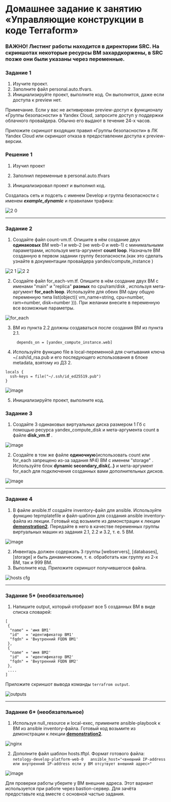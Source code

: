 # Домашнее задание к занятию «Управляющие конструкции в коде Terraform»

### ВАЖНО! Листинг работы находится в директории SRC. На скриншотах некоторые ресурсы ВМ захардкоржены, в SRC позже они были указаны через переменные. 

### Задание 1

1. Изучите проект.
2. Заполните файл personal.auto.tfvars.
3. Инициализируйте проект, выполните код. Он выполнится, даже если доступа к preview нет.

Примечание. Если у вас не активирован preview-доступ к функционалу «Группы безопасности» в Yandex Cloud, запросите доступ у поддержки облачного провайдера. Обычно его выдают в течение 24-х часов.

Приложите скриншот входящих правил «Группы безопасности» в ЛК Yandex Cloud или скриншот отказа в предоставлении доступа к preview-версии.

### Решение 1

1. Изучил проект

2. Заполнил переменные в personal.auto.tfvars

3. Инициализировал проект и выполнил код.

Создалась сеть и подсеть с именем Develop и группа безопасности с именем ***example_dynamic*** и правилами трафика:

![2 0](https://github.com/PatKolzin/terraform-03/assets/75835363/e5df7ebb-59ac-4866-bbee-ac37cd7a4c4e)


------

### Задание 2

1. Создайте файл count-vm.tf. Опишите в нём создание двух **одинаковых** ВМ  web-1 и web-2 (не web-0 и web-1) с минимальными параметрами, используя мета-аргумент **count loop**. Назначьте ВМ созданную в первом задании группу безопасности.(как это сделать узнайте в документации провайдера yandex/compute_instance )

![2 1](https://github.com/PatKolzin/terraform-03/assets/75835363/96efd27b-0e07-418f-ae4a-62389ce72890)
![2 2](https://github.com/PatKolzin/terraform-03/assets/75835363/0f254fde-a28e-4b05-b1fe-cc9a26aeacf1)


2. Создайте файл for_each-vm.tf. Опишите в нём создание двух ВМ с именами "main" и "replica" **разных** по cpu/ram/disk , используя мета-аргумент **for_each loop**. Используйте для обеих ВМ одну общую переменную типа list(object({ vm_name=string, cpu=number, ram=number, disk=number  })). При желании внесите в переменную все возможные параметры.

![for_each](https://github.com/PatKolzin/terraform-03/assets/75835363/1aac15e3-ec7c-4bf2-90e4-2d9d959e963a)


3. ВМ из пункта 2.2 должны создаваться после создания ВМ из пункта 2.1.

``` 
     depends_on = [yandex_compute_instance.web]
```

4. Используйте функцию file в local-переменной для считывания ключа ~/.ssh/id_rsa.pub и его последующего использования в блоке metadata, взятому из ДЗ 2.

```
locals {
  ssh-keys = file("~/.ssh/id_ed25519.pub")
}
```
![image](https://github.com/PatKolzin/terraform-03/assets/75835363/96b09ac0-ad28-4c0f-bacb-6b32bf6961bf)


5. Инициализируйте проект, выполните код.


### Задание 3

1. Создайте 3 одинаковых виртуальных диска размером 1 Гб с помощью ресурса yandex_compute_disk и мета-аргумента count в файле **disk_vm.tf** .

![image](https://github.com/PatKolzin/terraform-03/assets/75835363/0d5cd5bd-8d6f-48f7-bd3b-fed9ec3ca765)

2. Создайте в том же файле **одиночную**(использовать count или for_each запрещено из-за задания №4) ВМ c именем "storage"  . Используйте блок **dynamic secondary_disk{..}** и мета-аргумент for_each для подключения созданных вами дополнительных дисков.

![image](https://github.com/PatKolzin/terraform-03/assets/75835363/59687f12-12e3-4283-806e-1841b98fe855)

------

### Задание 4

1. В файле ansible.tf создайте inventory-файл для ansible.
Используйте функцию tepmplatefile и файл-шаблон для создания ansible inventory-файла из лекции.
Готовый код возьмите из демонстрации к лекции [**demonstration2**](https://github.com/netology-code/ter-homeworks/tree/main/03/demonstration2).
Передайте в него в качестве переменных группы виртуальных машин из задания 2.1, 2.2 и 3.2, т. е. 5 ВМ.

![image](https://github.com/PatKolzin/terraform-03/assets/75835363/0c796f33-f0d9-4d88-b28e-8af94e129248)


2. Инвентарь должен содержать 3 группы [webservers], [databases], [storage] и быть динамическим, т. е. обработать как группу из 2-х ВМ, так и 999 ВМ.
3. Выполните код. Приложите скриншот получившегося файла.

![hosts cfg](https://github.com/PatKolzin/terraform-03/assets/75835363/dcb79d75-05c7-4202-ba3e-1dd0d64bb2e2)

------

### Задание 5* (необязательное)
1. Напишите output, который отобразит все 5 созданных ВМ в виде списка словарей:
``` 
[
 {
  "name" = 'имя ВМ1'
  "id"   = 'идентификатор ВМ1'
  "fqdn" = 'Внутренний FQDN ВМ1'
 },
 {
  "name" = 'имя ВМ2'
  "id"   = 'идентификатор ВМ2'
  "fqdn" = 'Внутренний FQDN ВМ2'
 },
 ....
]
```
Приложите скриншот вывода команды ```terrafrom output```.

![outputs](https://github.com/PatKolzin/terraform-03/assets/75835363/f3362209-8748-4d2c-8812-f8a6087f0ef9)

------

### Задание 6* (необязательное)

1. Используя null_resource и local-exec, примените ansible-playbook к ВМ из ansible inventory-файла.
Готовый код возьмите из демонстрации к лекции [**demonstration2**](https://github.com/netology-code/ter-homeworks/tree/main/demonstration2).

![nginx](https://github.com/PatKolzin/terraform-03/assets/75835363/4c1ca870-aac6-4faf-8f99-561e6709bd5d)


2. Дополните файл шаблон hosts.tftpl. 
Формат готового файла:
```netology-develop-platform-web-0   ansible_host="<внешний IP-address или внутренний IP-address если у ВМ отсутвует внешний адрес>"```

![image](https://github.com/PatKolzin/terraform-03/assets/75835363/5c910583-bbe2-4119-b679-3a43498c6522)


Для проверки работы уберите у ВМ внешние адреса. Этот вариант используется при работе через bastion-сервер.
Для зачёта предоставьте код вместе с основной частью задания.

